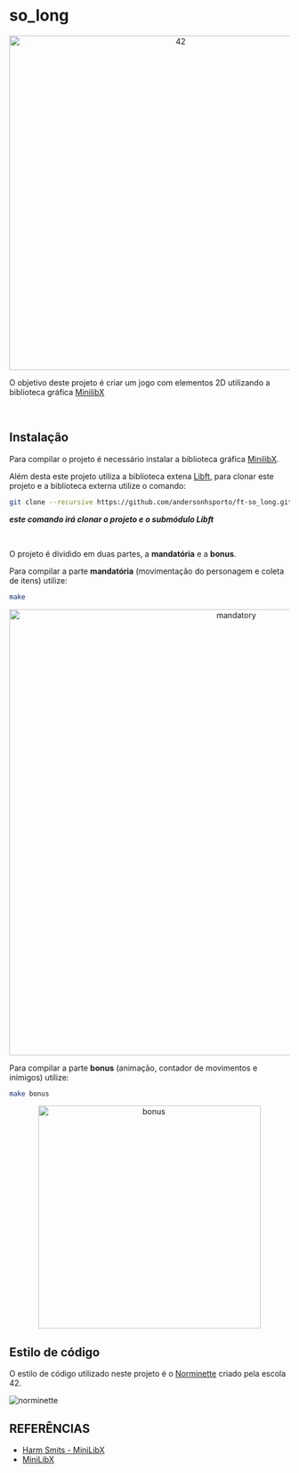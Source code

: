 # so_long


<p align="center">
<img src="https://github.com/andersonhsporto/ft-so_long/blob/main/img/42.png" width="600px" alt="42"/><br>
</p>


O objetivo deste projeto é criar um jogo com elementos 2D utilizando a biblioteca gráfica
[MinilibX](https://github.com/42Paris/minilibx-linux)


<br>



## Instalação

Para compilar o projeto é necessário instalar a biblioteca gráfica [MinilibX](https://github.com/42Paris/minilibx-linux).


Além desta este projeto utiliza a biblioteca extena [Libft](https://github.com/andersonhsporto/ft-libft),
para clonar este projeto e a biblioteca externa utilize o comando:

```sh
git clone --recursive https://github.com/andersonhsporto/ft-so_long.git
```

**<em>este comando irá clonar o projeto e o submódulo Libft</em>**

</br>


O projeto é dividido em duas partes, a **mandatória** e a **bonus**.


Para compilar a parte **mandatória** (movimentação do personagem e coleta de itens) utilize:
```sh
make
```

<p align="center">
<img src="https://github.com/andersonhsporto/ft-so_long/blob/main/img/Peek%2003-11-2021%2000-16.gif" width="800px" alt="mandatory"/><br>
</p>

Para compilar a parte **bonus** (animação, contador de movimentos e inimigos) utilize:
```sh
make bonus
```
<p align="center">
<img src="https://github.com/andersonhsporto/ft-so_long/blob/main/img/Peek%2003-11-2021%2000-23.gif" width="400px" alt="bonus"/><br>
</p>



## Estilo de código

O estilo de código utilizado neste projeto é o [Norminette](https://github.com/42School/norminette) criado pela escola 42.

![norminette](https://github.com/andersonhsporto/ft-so_long/workflows/norminette/badge.svg)


## REFERÊNCIAS
* [Harm Smits - MiniLibX](https://harm-smits.github.io/42docs/libs/minilibx)
* [MiniLibX](https://github.com/42Paris/minilibx-linux)
